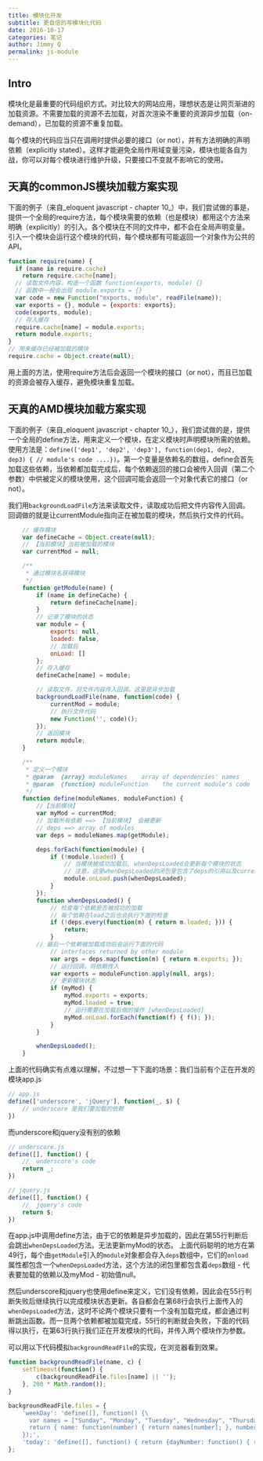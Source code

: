 ```yaml
---
title: 模块化开发
subtitle: 更自信的写模块化代码
date: 2016-10-17
categories: 笔记
author: Jimmy Q
permalink: js-module
---
```


## Intro

模块化是最重要的代码组织方式。对比较大的网站应用，理想状态是让网页渐进的加载资源。不需要加载的资源不去加载，对首次渲染不重要的资源异步加载（on-demand），已加载的资源不重复加载。

每个模块的代码应当只在调用时提供必要的接口（or not），并有方法明确的声明依赖（explicitly stated）。这样才能避免全局作用域变量污染，模块也能各自为战，你可以对每个模块进行维护升级，只要接口不变就不影响它的使用。

## 天真的commonJS模块加载方案实现

下面的例子（来自_eloquent javascript -  chapter 10_）中，我们尝试做的事是，提供一个全局的require方法，每个模块需要的依赖（也是模块）都用这个方法来明确（explicitly）的引入。各个模块在不同的文件中，都不会在全局声明变量。引入一个模块会运行这个模块的代码，每个模块都有可能返回一个对象作为公共的API。

```javascript { .theme-peacock }
function require(name) {
  if (name in require.cache)
    return require.cache[name];
  // 读取文件内容，构造一个函数 function(exports, module) {}
  // 函数中一般会出现 module.exports = {}
  var code = new Function("exports, module", readFile(name));
  var exports = {}, module = {exports: exports};
  code(exports, module);
  // 存入缓存
  require.cache[name] = module.exports;
  return module.exports;
}
// 用来缓存已经被加载的模块
require.cache = Object.create(null);
```
用上面的方法，使用require方法后会返回一个模块的接口（or not），而且已加载的资源会被存入缓存，避免模块重复加载。

## 天真的AMD模块加载方案实现

下面的例子（来自_eloquent javascript -  chapter 10_），我们尝试做的是，提供一个全局的define方法，用来定义一个模块，在定义模块时声明模块所需的依赖。
使用方法是：`define(['dep1', 'dep2', 'dep3'], function(dep1, dep2, dep3) { // module's code ....})`。第一个变量是依赖名的数组，define会首先加载这些依赖，当依赖都加载完成后，每个依赖返回的接口会被传入回调（第二个参数）中供被定义的模块使用，这个回调可能会返回一个对象代表它的接口（or not）。

我们用`backgroundLoadFile`方法来读取文件，读取成功后把文件内容传入回调。回调做的就是让currentModule指向正在被加载的模块，然后执行文件的代码。

```javascript { .theme-peacock }
    // 缓存模块
    var defineCache = Object.create(null);
    // 【当前模块】当前被加载的模块
    var currentMod = null;

    /**
     * 通过模块名获得模块
     */
    function getModule(name) {
        if (name in defineCache) {
            return defineCache[name];
        }
        // 记录了模块的状态
        var module = {
            exports: null,
            loaded: false,
            // 加载后
            onLoad: []
        };
        // 存入缓存
        defineCache[name] = module;

        // 读取文件，将文件内容传入回调。这里是异步加载
        backgroundLoadFile(name, function(code) {
            currentMod = module;
            // 执行文件代码
            new Function('', code)();
        });
        // 返回模块
        return module;
    }

    /**
     * 定义一个模块
     * @param  {array} moduleNames    array of dependencies' names
     * @param  {function} moduleFunction    the current module's code
     */
    function define(moduleNames, moduleFunction) {
        //【当前模块】
        var myMod = currentMod;
        // 加载所有依赖 ==> 【当前模块】 会被更新
        // deps ==> array of modules
        var deps = moduleNames.map(getModule);

        deps.forEach(function(module) {
            if (!module.loaded) {
                // 当模块被成功加载后, whenDepsLoaded会更新每个模块的状态
                // 注意，这里whenDepsLoaded的闭包里包含了deps的引用以及currentModule => null
                module.onLoad.push(whenDepsLoaded);
            }
        });
        function whenDepsLoaded() {
            // 检查每个依赖是否被成功的加载
            // 每个依赖在load之后也会执行下面的检查
            if (!deps.every(function(m) { return m.loaded; })) {
                return;
            }
        // 最后一个依赖被加载成功后会运行下面的代码
            // interfaces returned by other module
            var args = deps.map(function(m) { return m.exports; });
            // 运行回调，将依赖传入
            var exports = moduleFunction.apply(null, args);
            // 更新模块状态
            if (myMod) {
                myMod.exports = exports;
                myMod.loaded = true;
                // 运行需要在加载后做的操作 [whenDepsLoaded]
                myMod.onLoad.forEach(function(f) { f(); });
            }
        }

        whenDepsLoaded();
    }
```
上面的代码确实有点难以理解，不过想一下下面的场景：我们当前有个正在开发的模块app.js
```javascript { .theme-peacock }
// app.js
define(['underscore', 'jQuery'], function(_, $) {
    // underscore 是我们要加载的依赖
})
```
而underscore和jquery没有别的依赖
```javascript { .theme-peacock }
// underscore.js
define([], function() {
    //  underscore's code
    return _;
})
```
```javascript { .theme-peacock }
// jquery.js
define([], function() {
    //  jquery's code
    return $;
})
```
在app.js中调用define方法，由于它的依赖是异步加载的，因此在第55行判断后会跳出`whenDepsLoaded`方法。无法更新myMod的状态。
上面代码聪明的地方在第49行，每个由`getModule`引入的`module`对象都会存入`deps`数组中，它们的`onload`属性都包含一个`whenDepsLoaded`方法，这个方法的闭包里都包含着`deps`数组 - 代表要加载的依赖以及myMod - 初始值null。

然后underscore和jquery也使用define来定义，它们没有依赖，因此会在55行判断失败后继续执行以完成模块状态更新。各自都会在第68行会执行上面传入的`whenDepsLoaded`方法，这时不论两个模块只要有一个没有加载完成，都会通过判断跳出函数。而一旦两个依赖都被加载完成，55行的判断就会失败，下面的代码得以执行，在第63行执行我们正在开发模块的代码，并传入两个模块作为参数。

可以用以下代码模拟`backgroundReadFile`的实现，在浏览器看到效果。
```javascript { .theme-peacock }
function backgroundReadFile(name, c) {
    setTimeout(function() {
        c(backgroundReadFile.files[name] || '');
    }, 200 * Math.random());
}

backgroundReadFile.files = {
    'weekDay': 'define([], function() {\
      var names = ["Sunday", "Monday", "Tuesday", "Wednesday", "Thursday", "Friday", "Saturday"];\
      return { name: function(number) { return names[number]; }, number: function(name) { return names.indexOf(name); }};\
    });',
    'today': 'define([], function() { return {dayNumber: function() { return (new Date).getDay(); }}; });'
};
```
